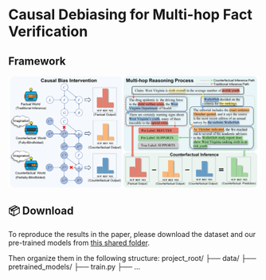 # Causal Debiasing for Multi-hop Fact Verification
## Framework
![CMFV](image/figure.png)
## 📦 Download
To reproduce the results in the paper, please download the dataset and our pre-trained models from [this shared folder](https://drive.google.com/drive/folders/1fA5bHuSvzEoXDE_AHX1_mrf-LGjtPBSN?usp=drive_link).

Then organize them in the following structure:
project_root/
├── data/
├── pretrained_models/
├── train.py
├── ...

